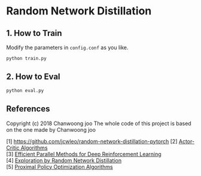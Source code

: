 # Random Network Distillation

## 1. How to Train
Modify the parameters in `config.conf` as you like.
```
python train.py
```

## 2. How to Eval
```
python eval.py
```

References
----------
Copyright (c) 2018 Chanwoong joo
The whole code of this project is based on the one made by Chanwoong joo

[1] https://github.com/jcwleo/random-network-distillation-pytorch
[2] [Actor-Critic Algorithms](https://papers.nips.cc/paper/1786-actor-critic-algorithms.pdf)    
[3] [Efficient Parallel Methods for Deep Reinforcement Learning](https://arxiv.org/abs/1705.04862)  
[4] [Exploration by Random Network Distillation](https://arxiv.org/abs/1810.12894)   
[5] [Proximal Policy Optimization Algorithms](https://arxiv.org/abs/1707.06347)  
  
